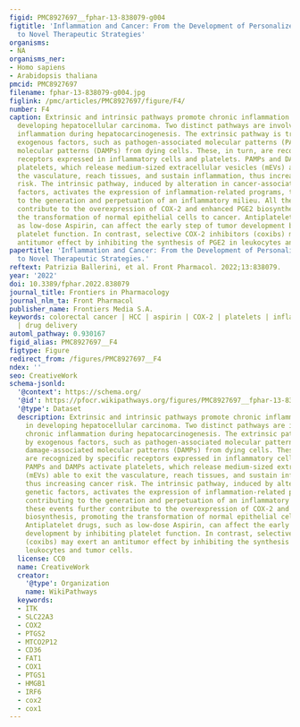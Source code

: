 ```yaml
---
figid: PMC8927697__fphar-13-838079-g004
figtitle: 'Inflammation and Cancer: From the Development of Personalized Indicators
  to Novel Therapeutic Strategies'
organisms:
- NA
organisms_ner:
- Homo sapiens
- Arabidopsis thaliana
pmcid: PMC8927697
filename: fphar-13-838079-g004.jpg
figlink: /pmc/articles/PMC8927697/figure/F4/
number: F4
caption: Extrinsic and intrinsic pathways promote chronic inflammation involved in
  developing hepatocellular carcinoma. Two distinct pathways are involved in chronic
  inflammation during hepatocarcinogenesis. The extrinsic pathway is triggered by
  exogenous factors, such as pathogen-associated molecular patterns (PAMPs) or damage-associated
  molecular patterns (DAMPs) from dying cells. These, in turn, are recognized by specific
  receptors expressed in inflammatory cells and platelets. PAMPs and DAMPs activate
  platelets, which release medium-sized extracellular vesicles (mEVs) able to exit
  the vasculature, reach tissues, and sustain inflammation, thus increasing cancer
  risk. The intrinsic pathway, induced by alteration in cancer-associated genetic
  factors, activates the expression of inflammation-related programs, thus contributing
  to the generation and perpetuation of an inflammatory milieu. All these events further
  contribute to the overexpression of COX-2 and enhanced PGE2 biosynthesis, promoting
  the transformation of normal epithelial cells to cancer. Antiplatelet drugs, such
  as low-dose Aspirin, can affect the early step of tumor development by inhibiting
  platelet function. In contrast, selective COX-2 inhibitors (coxibs) may exert an
  antitumor effect by inhibiting the synthesis of PGE2 in leukocytes and tumor cells.
papertitle: 'Inflammation and Cancer: From the Development of Personalized Indicators
  to Novel Therapeutic Strategies.'
reftext: Patrizia Ballerini, et al. Front Pharmacol. 2022;13:838079.
year: '2022'
doi: 10.3389/fphar.2022.838079
journal_title: Frontiers in Pharmacology
journal_nlm_ta: Front Pharmacol
publisher_name: Frontiers Media S.A.
keywords: colorectal cancer | HCC | aspirin | COX-2 | platelets | inflammation | NSAIDs
  | drug delivery
automl_pathway: 0.930167
figid_alias: PMC8927697__F4
figtype: Figure
redirect_from: /figures/PMC8927697__F4
ndex: ''
seo: CreativeWork
schema-jsonld:
  '@context': https://schema.org/
  '@id': https://pfocr.wikipathways.org/figures/PMC8927697__fphar-13-838079-g004.html
  '@type': Dataset
  description: Extrinsic and intrinsic pathways promote chronic inflammation involved
    in developing hepatocellular carcinoma. Two distinct pathways are involved in
    chronic inflammation during hepatocarcinogenesis. The extrinsic pathway is triggered
    by exogenous factors, such as pathogen-associated molecular patterns (PAMPs) or
    damage-associated molecular patterns (DAMPs) from dying cells. These, in turn,
    are recognized by specific receptors expressed in inflammatory cells and platelets.
    PAMPs and DAMPs activate platelets, which release medium-sized extracellular vesicles
    (mEVs) able to exit the vasculature, reach tissues, and sustain inflammation,
    thus increasing cancer risk. The intrinsic pathway, induced by alteration in cancer-associated
    genetic factors, activates the expression of inflammation-related programs, thus
    contributing to the generation and perpetuation of an inflammatory milieu. All
    these events further contribute to the overexpression of COX-2 and enhanced PGE2
    biosynthesis, promoting the transformation of normal epithelial cells to cancer.
    Antiplatelet drugs, such as low-dose Aspirin, can affect the early step of tumor
    development by inhibiting platelet function. In contrast, selective COX-2 inhibitors
    (coxibs) may exert an antitumor effect by inhibiting the synthesis of PGE2 in
    leukocytes and tumor cells.
  license: CC0
  name: CreativeWork
  creator:
    '@type': Organization
    name: WikiPathways
  keywords:
  - ITK
  - SLC22A3
  - COX2
  - PTGS2
  - MTCO2P12
  - CD36
  - FAT1
  - COX1
  - PTGS1
  - HMGB1
  - IRF6
  - cox2
  - cox1
---
```

